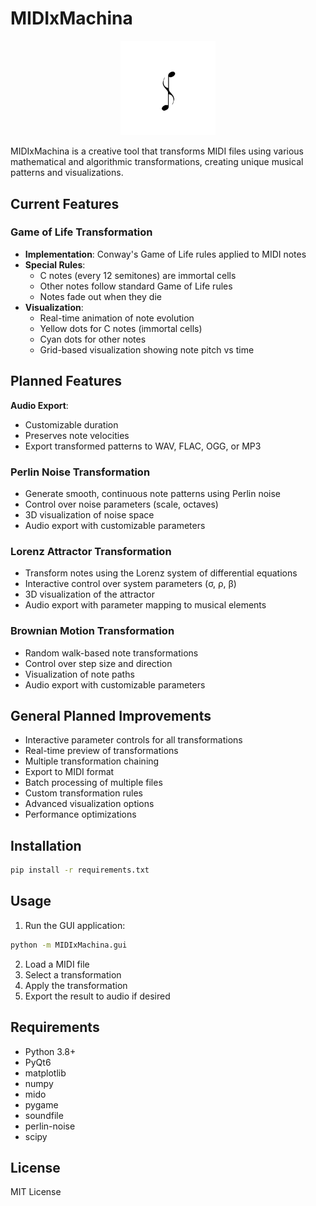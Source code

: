 # MIDIxMachina

<p align="center">
<img src="mm-logo.png" alt="Alt text" width="30%"/>
</p>

MIDIxMachina is a creative tool that transforms MIDI files using various mathematical and algorithmic transformations, creating unique musical patterns and visualizations.

## Current Features

### Game of Life Transformation
- **Implementation**: Conway's Game of Life rules applied to MIDI notes
- **Special Rules**:
  - C notes (every 12 semitones) are immortal cells
  - Other notes follow standard Game of Life rules
  - Notes fade out when they die
- **Visualization**:
  - Real-time animation of note evolution
  - Yellow dots for C notes (immortal cells)
  - Cyan dots for other notes
  - Grid-based visualization showing note pitch vs time


## Planned Features
**Audio Export**:
- Customizable duration
- Preserves note velocities
- Export transformed patterns to WAV, FLAC, OGG, or MP3

### Perlin Noise Transformation
- Generate smooth, continuous note patterns using Perlin noise
- Control over noise parameters (scale, octaves)
- 3D visualization of noise space
- Audio export with customizable parameters

### Lorenz Attractor Transformation
- Transform notes using the Lorenz system of differential equations
- Interactive control over system parameters (σ, ρ, β)
- 3D visualization of the attractor
- Audio export with parameter mapping to musical elements

### Brownian Motion Transformation
- Random walk-based note transformations
- Control over step size and direction
- Visualization of note paths
- Audio export with customizable parameters

## General Planned Improvements
- Interactive parameter controls for all transformations
- Real-time preview of transformations
- Multiple transformation chaining
- Export to MIDI format
- Batch processing of multiple files
- Custom transformation rules
- Advanced visualization options
- Performance optimizations

## Installation
```bash
pip install -r requirements.txt
```

## Usage
1. Run the GUI application:
```bash
python -m MIDIxMachina.gui
```
2. Load a MIDI file
3. Select a transformation
4. Apply the transformation
5. Export the result to audio if desired

## Requirements
- Python 3.8+
- PyQt6
- matplotlib
- numpy
- mido
- pygame
- soundfile
- perlin-noise
- scipy

## License
MIT License 
